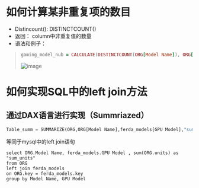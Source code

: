 
# 如何计算某非重复项的数目
- Distincount(): DISTINCTCOUNT(<column>)  
- 返回： column中非重复值的数量
- 语法和例子：

> ``` ruby
> gaming_model_nub = CALCULATE(DISTINCTCOUNT(ORG[Model Name]), ORG[Quarter]=="2020Q2",ORG[Branded Gaming]="Yes")
> ```
> ![image](https://user-images.githubusercontent.com/65394762/113258671-d18d9f00-92fe-11eb-9221-96811e20b21f.png)


# 如何实现SQL中的left join方法
## 通过DAX语言进行实现（Summriazed）
``` python
Table_summ = SUMMARIZE(ORG,ORG[Model Name],ferda_models[GPU Model],"sum_unit",sum(ORG[Units]) )
```
等同于mysql中的left join语句
``` mysql
select ORG.Model Name, ferda_models.GPU Model , sum(ORG.units) as "sum_units"
from ORG
left join ferda_models
on ORG.key = ferda_models.key
group by Model Name, GPU Model
```
